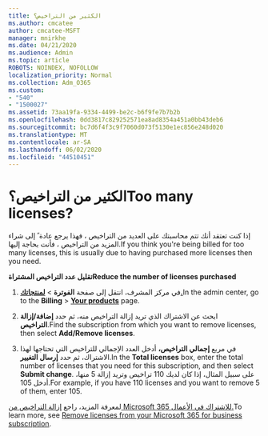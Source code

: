 ```yaml
---
title: الكثير من التراخيص؟
ms.author: cmcatee
author: cmcatee-MSFT
manager: mnirkhe
ms.date: 04/21/2020
ms.audience: Admin
ms.topic: article
ROBOTS: NOINDEX, NOFOLLOW
localization_priority: Normal
ms.collection: Adm_O365
ms.custom:
- "540"
- "1500027"
ms.assetid: 73aa19fa-9334-4499-be2c-b6f9fe7b7b2b
ms.openlocfilehash: 0dd3817c829252571ea8ad8354a451a0bb43deb6
ms.sourcegitcommit: bc7d6f4f3c9f7060d073f5130e1ec856e248d020
ms.translationtype: MT
ms.contentlocale: ar-SA
ms.lasthandoff: 06/02/2020
ms.locfileid: "44510451"
---
```

# <a name="too-many-licenses"></a><span data-ttu-id="906b2-102">الكثير من التراخيص؟</span><span class="sxs-lookup"><span data-stu-id="906b2-102">Too many licenses?</span></span>

<span data-ttu-id="906b2-103">إذا كنت تعتقد أنك تتم محاسبتك على العديد من التراخيص ، فهذا يرجع عادة ً إلى شراء المزيد من التراخيص ، فأنت بحاجة إليها.</span><span class="sxs-lookup"><span data-stu-id="906b2-103">If you think you're being billed for too many licenses, this is usually due to having purchased more licenses then you need.</span></span>
  
<span data-ttu-id="906b2-104">**تقليل عدد التراخيص المشتراة**</span><span class="sxs-lookup"><span data-stu-id="906b2-104">**Reduce the number of licenses purchased**</span></span>
  
1. <span data-ttu-id="906b2-105">في مركز المشرف، انتقل إلى صفحة **الفوترة** \> **[لمنتجاتك.](https://go.microsoft.com/fwlink/p/?linkid=842054)**</span><span class="sxs-lookup"><span data-stu-id="906b2-105">In the admin center, go to the **Billing** \> **[Your products](https://go.microsoft.com/fwlink/p/?linkid=842054)** page.</span></span>

2. <span data-ttu-id="906b2-106">ابحث عن الاشتراك الذي تريد إزالة التراخيص منه، ثم حدد **إضافة/إزالة التراخيص**.</span><span class="sxs-lookup"><span data-stu-id="906b2-106">Find the subscription from which you want to remove licenses, then select **Add/Remove licenses**.</span></span>

3. <span data-ttu-id="906b2-107">في مربع **إجمالي التراخيص،** أدخل العدد الإجمالي للتراخيص التي تحتاجها لهذا الاشتراك، ثم حدد **إرسال التغيير**.</span><span class="sxs-lookup"><span data-stu-id="906b2-107">In the **Total licenses** box, enter the total number of licenses that you need for this subscription, and then select **Submit change**.</span></span> <span data-ttu-id="906b2-108">على سبيل المثال، إذا كان لديك 110 تراخيص وتريد إزالة 5 منها، أدخل 105.</span><span class="sxs-lookup"><span data-stu-id="906b2-108">For example, if you have 110 licenses and you want to remove 5 of them, enter 105.</span></span>

<span data-ttu-id="906b2-109">لمعرفة المزيد، راجع [إزالة التراخيص من Microsoft 365 للاشتراك في الأعمال.](https://docs.microsoft.com/microsoft-365/commerce/licenses/buy-licenses)</span><span class="sxs-lookup"><span data-stu-id="906b2-109">To learn more, see [Remove licenses from your Microsoft 365 for business subscription](https://docs.microsoft.com/microsoft-365/commerce/licenses/buy-licenses).</span></span>
